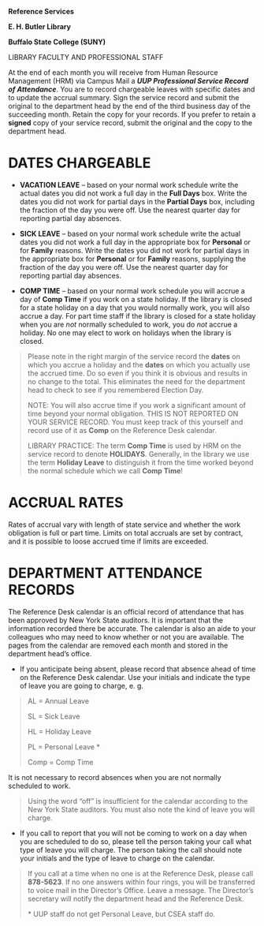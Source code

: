 **Reference Services**

**E. H. Butler Library**

**Buffalo State College (SUNY)**

LIBRARY FACULTY AND PROFESSIONAL STAFF

At the end of each month you will receive from Human Resource Management (HRM) via Campus Mail a ***UUP Professional Service Record of Attendance***. You are to record chargeable leaves with specific dates and to update the accrual summary. Sign the service record and submit the original to the department head by the end of the third business day of the succeeding month. Retain the copy for your records. If you prefer to retain a **signed** copy of your service record, submit the original and the copy to the department head.

DATES CHARGEABLE
================

-   **VACATION LEAVE** – based on your normal work schedule write the actual dates you did not work a full day in the **Full Days** box. Write the dates you did not work for partial days in the **Partial Days** box, including the fraction of the day you were off. Use the nearest quarter day for reporting partial day absences.

<!-- -->

-   **SICK LEAVE** – based on your normal work schedule write the actual dates you did not work a full day in the appropriate box for **Personal** or for **Family** reasons. Write the dates you did not work for partial days in the appropriate box for **Personal** or for **Family** reasons, supplying the fraction of the day you were off. Use the nearest quarter day for reporting partial day absences.

<!-- -->

-   **COMP TIME** – based on your normal work schedule you will accrue a day of **Comp Time** if you work on a state holiday. If the library is closed for a state holiday on a day that you would normally work, you will also accrue a day. For part time staff if the library is closed for a state holiday when you are *not* normally scheduled to work, you do *not* accrue a holiday. No one may elect to work on holidays when the library is closed.

> Please note in the right margin of the service record the **dates** on which you accrue a holiday and the **dates** on which you actually use the accrued time. Do so even if you think it is obvious and results in no change to the total. This eliminates the need for the department head to check to see if you remembered Election Day.
>
> NOTE: You will also accrue time if you work a significant amount of time beyond your normal obligation. THIS IS NOT REPORTED ON YOUR SERVICE RECORD. You must keep track of this yourself and record use of it as **Comp** on the Reference Desk calendar.
>
> LIBRARY PRACTICE: The term **Comp Time** is used by HRM on the service record to denote **HOLIDAYS**. Generally, in the library we use the term **Holiday Leave** to distinguish it from the time worked beyond the normal schedule which we call **Comp Time**!

ACCRUAL RATES
=============

Rates of accrual vary with length of state service and whether the work obligation is full or part time. Limits on total accruals are set by contract, and it is possible to loose accrued time if limits are exceeded.

DEPARTMENT ATTENDANCE RECORDS
=============================

The Reference Desk calendar is an official record of attendance that has been approved by New York State auditors. It is important that the information recorded there be accurate. The calendar is also an aide to your colleagues who may need to know whether or not you are available. The pages from the calendar are removed each month and stored in the department head’s office.

-   If you anticipate being absent, please record that absence ahead of time on the Reference Desk calendar. Use your initials and indicate the type of leave you are going to charge, e. g.

> AL = Annual Leave
>
> SL = Sick Leave
>
> HL = Holiday Leave
>
> PL = Personal Leave \*
>
> Comp = Comp Time

It is not necessary to record absences when you are not normally scheduled to work.

> Using the word “off” is insufficient for the calendar according to the New York State auditors. You must also note the kind of leave you will charge.

-   If you call to report that you will not be coming to work on a day when you are scheduled to do so, please tell the person taking your call what type of leave you will charge. The person taking the call should note your initials and the type of leave to charge on the calendar.

> If you call at a time when no one is at the Reference Desk, please call **878-5623**. If no one answers within four rings, you will be transferred to voice mail in the Director’s Office. Leave a message. The Director’s secretary will notify the department head and the Reference Desk.
>
> \* UUP staff do not get Personal Leave, but CSEA staff do.
